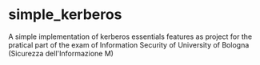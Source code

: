 # simple_kerberos
A simple implementation of kerberos essentials features as project for the pratical part of the exam of Information Security of University of Bologna (Sicurezza dell'Informazione M)
